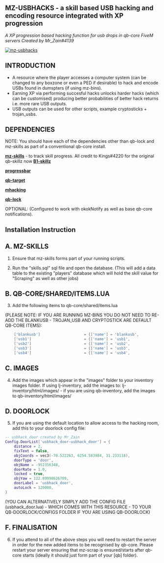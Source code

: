 ## MZ-USBHACKS - a skill based USB hacking and encoding resource integrated with XP progression

_A XP progression based hacking function for usb drops in qb-core FiveM servers_
_Created by Mr_Zain#4139_

[![mz-usbhacks](https://i.imgur.com/G3SLcGC.png)](https://www.youtube.com/watch?v=QS6SwJcp2F4 "mz-usbhacks for FiveM by Mr_Zain#4139")

## INTRODUCTION

- A resource where the player accesses a computer system (can be changed to any boxzone or even a PED if desirable) to hack and encode USBs found in dumspters (if using mz-bins).
- Earning XP via performing succesful hacks unlocks harder hacks (which can be customised) producing better probabilities of better hack returns i.e. more rare USB outputs. 
- USB outputs can be used for other scripts, example cryptosticks + trojan_usbs. 

## DEPENDENCIES

NOTE: You should have each of the dependencies other than qb-lock and mz-skills as part of a conventional qb-core install.

**[mz-skills](https://github.com/MrZainRP/mz-skills)** - to track skill progress. All credit to Kings#4220 for the original qb-skillz now **[B1-skillz](https://github.com/Burn-One-Studios/B1-skillz)**

**[progressbar](https://github.com/qbcore-framework/progressbar)**

**[qb-target](https://github.com/qbcore-framework/qb-target)**

**[mhacking](https://github.com/qbcore-framework/mhacking)**

**[qb-lock](https://github.com/Nathan-FiveM/qb-lock)**

OPTIONAL: (Configured to work with okokNotify as well as base qb-core notifications).

## Installation Instruction

## A. MZ-SKILLS

1. Ensure that mz-skills forms part of your running scripts. 

2. Run the "skills.sql" sql file and open the database. (This will add a data table to the existing "players" database which will hold the skill value for "Scraping" as well as other jobs)

## B. QB-CORE/SHARED/ITEMS.LUA

3. Add the following items to qb-core/shared/items.lua 
 
(PLEASE NOTE: IF YOU ARE RUNNING MZ-BINS YOU DO NOT NEED TO RE-ADD THE BLANKUSB - TROJAN_USB AND CRYPTOSTICK ARE DEFAULT QB-CORE ITEMS):

```lua
	['blankusb'] 				 	= {['name'] = 'blankusb', 			  	  	['label'] = 'Blank USB', 				['weight'] = 100, 		['type'] = 'item', 		['image'] = 'blankusb.png', 			['unique'] = false, 	['useable'] = false, 	['shouldClose'] = true,	   ['combinable'] = nil,   ['description'] = 'Non-descript USB, wonder if there is anything on it?'},
	['usb1'] 				 	 	= {['name'] = 'usb1', 			  	  		['label'] = 'Blue USB', 				['weight'] = 100, 		['type'] = 'item', 		['image'] = 'usbblue.png', 				['unique'] = false, 	['useable'] = false, 	['shouldClose'] = true,	   ['combinable'] = nil,   ['description'] = 'The Blank USB has downloaded a particular encryption marking it blue.'},
	['usb2'] 				 	 	= {['name'] = 'usb2', 			  	  		['label'] = 'Red USB', 					['weight'] = 100, 		['type'] = 'item', 		['image'] = 'usbred.png', 				['unique'] = false, 	['useable'] = false, 	['shouldClose'] = true,	   ['combinable'] = nil,   ['description'] = 'The Blank USB has downloaded a particular encryption marking it red.'},
	['usb3'] 				 	 	= {['name'] = 'usb3', 			  	  		['label'] = 'Pink USB', 				['weight'] = 100, 		['type'] = 'item', 		['image'] = 'usbpink.png', 				['unique'] = false, 	['useable'] = false, 	['shouldClose'] = true,	   ['combinable'] = nil,   ['description'] = 'The Blank USB has downloaded a particular encryption marking it pink.'},
	['usb4'] 				 		= {['name'] = 'usb4', 			  	  		['label'] = 'Green USB', 				['weight'] = 100, 		['type'] = 'item', 		['image'] = 'usbgreen.png', 			['unique'] = false, 	['useable'] = false, 	['shouldClose'] = true,	   ['combinable'] = nil,   ['description'] = 'The Blank USB has downloaded a particular encryption marking it green.'},
```

## C. IMAGES

4. Add the images which appear in the "images" folder to your inventory images folder. If using lj-inventory, add the images to: lj-inventory/html/images/ - if you are using qb-inventory, add the images to qb-inventory/html/images/

## D. DOORLOCK

5. If you are using the default location to allow access to the hacking room, add this to your doorlock config file:

```lua
-- usbhack_door created by Mr_Zain
Config.DoorList['usbhack_door-usbhack_door'] = {
    distance = 2,
    fixText = false,
    objCoords = vec3(-70.522263, 6254.583984, 31.233118),
    doorType = 'door',
    objName = -952356348,
    doorRate = 1.0,
    locked = true,
    objYaw = 122.89998626709,
    doorLabel = 'usbhack_door',
    autoLock = 120000,
}
```

(YOU CAN ALTERNATIVELY SIMPLY ADD THE CONFIG FILE (usbhack_door.lua) - WHICH COMES WITH THIS RESOURCE - TO YOUR QB-DOORLOCK/CONFIGS FOLDER IF YOU ARE USING QB-DOORLOCK)

## F. FINALISATION

6. If you attend to all of the above steps you will need to restart the server in order for the new added items to be recognised by qb-core. Please restart your server ensuring that mz-scrap is ensured/starts after qb-core starts (ideally it should just form part of your [qb] folder).
